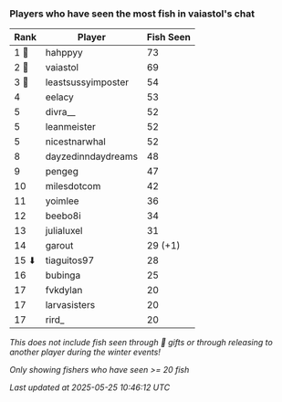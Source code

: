 ### Players who have seen the most fish in vaiastol's chat
| Rank | Player | Fish Seen |
|------|--------|-----------|
| 1 🥇  | hahppyy  | 73 |
| 2 🥈  | vaiastol  | 69 |
| 3 🥉  | leastsussyimposter  | 54 |
| 4  | eelacy  | 53 |
| 5  | divra__  | 52 |
| 5  | leanmeister  | 52 |
| 5  | nicestnarwhal  | 52 |
| 8  | dayzedinndaydreams  | 48 |
| 9  | pengeg  | 47 |
| 10  | milesdotcom  | 42 |
| 11  | yoimlee  | 36 |
| 12  | beebo8i  | 34 |
| 13  | julialuxel  | 31 |
| 14  | garout  | 29 (+1) |
| 15 ⬇ | tiaguitos97  | 28 |
| 16  | bubinga  | 25 |
| 17  | fvkdylan  | 20 |
| 17  | larvasisters  | 20 |
| 17  | rird_  | 20 |

_This does not include fish seen through 🎁 gifts or through releasing to another player during the winter events!_

_Only showing fishers who have seen >= 20 fish_

_Last updated at 2025-05-25 10:46:12 UTC_